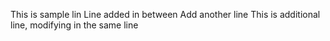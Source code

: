 This is sample lin
Line added in between
Add another line
This is additional line, modifying in the same line
